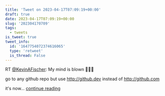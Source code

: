 ```yaml
---
title: 'Tweet on 2023-04-17T07:09:19+00:00'
draft: true
date: 2023-04-17T07:09:19+00:00
slug: '202304170709'
tags:
  - tweets
is_tweet: true
tweet_info:
  id: '1647754072374616065'
  type: 'retweet'
  is_thread: False
---
```




RT [@KevinAFischer](https://x.com/KevinAFischer): My mind is blown 🤯🤯🤯

go to any github repo but use <http://github.dev> instead of <http://github.com>

it's now… [continue reading](https://x.com/sytelus/status/1647754072374616065)
